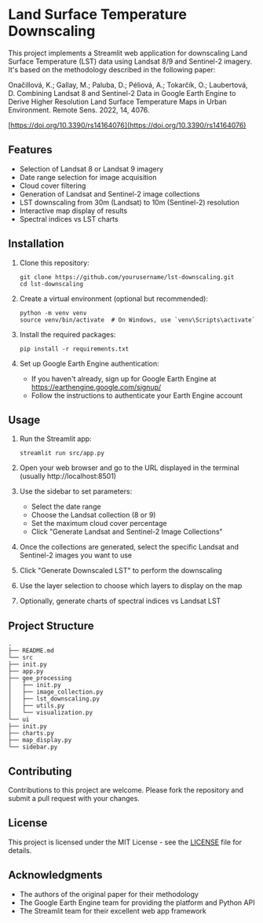 # Land Surface Temperature Downscaling

This project implements a Streamlit web application for downscaling Land Surface Temperature (LST) data using Landsat 8/9 and Sentinel-2 imagery. It's based on the methodology described in the following paper:

Onačillová, K.; Gallay, M.; Paluba, D.; Péliová, A.; Tokarčík, O.; Laubertová, D. Combining Landsat 8 and Sentinel-2 Data in Google Earth Engine to Derive Higher Resolution Land Surface Temperature Maps in Urban Environment. Remote Sens. 2022, 14, 4076.

[https://doi.org/10.3390/rs14164076](https://doi.org/10.3390/rs14164076)

## Features

- Selection of Landsat 8 or Landsat 9 imagery
- Date range selection for image acquisition
- Cloud cover filtering
- Generation of Landsat and Sentinel-2 image collections
- LST downscaling from 30m (Landsat) to 10m (Sentinel-2) resolution
- Interactive map display of results
- Spectral indices vs LST charts

## Installation

1. Clone this repository:
   ```
   git clone https://github.com/yourusername/lst-downscaling.git
   cd lst-downscaling
   ```

2. Create a virtual environment (optional but recommended):
   ```
   python -m venv venv
   source venv/bin/activate  # On Windows, use `venv\Scripts\activate`
   ```

3. Install the required packages:
   ```
   pip install -r requirements.txt
   ```

4. Set up Google Earth Engine authentication:
   - If you haven't already, sign up for Google Earth Engine at https://earthengine.google.com/signup/
   - Follow the instructions to authenticate your Earth Engine account

## Usage

1. Run the Streamlit app:
   ```
   streamlit run src/app.py
   ```

2. Open your web browser and go to the URL displayed in the terminal (usually http://localhost:8501)

3. Use the sidebar to set parameters:
   - Select the date range
   - Choose the Landsat collection (8 or 9)
   - Set the maximum cloud cover percentage
   - Click "Generate Landsat and Sentinel-2 Image Collections"

4. Once the collections are generated, select the specific Landsat and Sentinel-2 images you want to use

5. Click "Generate Downscaled LST" to perform the downscaling

6. Use the layer selection to choose which layers to display on the map

7. Optionally, generate charts of spectral indices vs Landsat LST

## Project Structure

```
.
├── README.md
└── src
├── init.py
├── app.py
├── gee_processing
│   ├── init.py
│   ├── image_collection.py
│   ├── lst_downscaling.py
│   ├── utils.py
│   └── visualization.py
└── ui
├── init.py
├── charts.py
├── map_display.py
└── sidebar.py
```

## Contributing

Contributions to this project are welcome. Please fork the repository and submit a pull request with your changes.

## License

This project is licensed under the MIT License - see the [LICENSE](LICENSE) file for details.

## Acknowledgments

- The authors of the original paper for their methodology
- The Google Earth Engine team for providing the platform and Python API
- The Streamlit team for their excellent web app framework